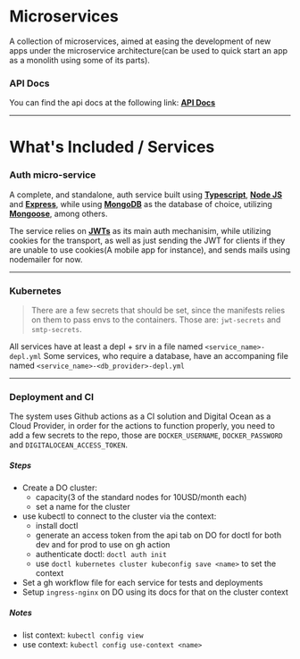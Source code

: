 # Microservices

A collection of microservices, aimed at easing the development of new apps under the microservice architecture(can be used to quick start an app as a monolith using some of its parts).

### API Docs

You can find the api docs at the following link: **[API Docs](https://...)**

---

# What's Included / Services

### Auth micro-service

A complete, and standalone, auth service built using **[Typescript](https://nodejs.org)**, **[Node JS](https://nodejs.org)** and **[Express](https://expressjs.com)**, while using **[MongoDB](https://mongodb.com)** as the database of choice, utilizing **[Mongoose](https://mongoosejs.com/)**, among others.

The service relies on **[JWTs](https://jwt.io)** as its main auth mechanisim, while utilizing cookies for the transport, as well as just sending the JWT for clients if they are unable to use cookies(A mobile app for instance), and sends mails using nodemailer for now.

---

### Kubernetes

> There are a few secrets that should be set, since the manifests relies on them to pass envs to the containers. Those are: `jwt-secrets` and `smtp-secrets`.

All services have at least a depl + srv in a file named `<service_name>-depl.yml`
Some services, who require a database, have an accompaning file named `<service_name>-<db_provider>-depl.yml`

---

### Deployment and CI

The system uses Github actions as a CI solution and Digital Ocean as a Cloud Provider, in order for the actions to function properly, you need to add a few secrets to the repo, those are `DOCKER_USERNAME`, `DOCKER_PASSWORD` and `DIGITALOCEAN_ACCESS_TOKEN`.

##### Steps

- Create a DO cluster:
  - capacity(3 of the standard nodes for 10USD/month each)
  - set a name for the cluster
- use kubectl to connect to the cluster via the context:
  - install doctl
  - generate an access token from the api tab on DO for doctl for both dev and for prod to use on gh action
  - authenticate doctl: `doctl auth init`
  - use `doctl kubernetes cluster kubeconfig save <name>` to set the context
- Set a gh workflow file for each service for tests and deployments
- Setup `ingress-nginx` on DO using its docs for that on the cluster context

##### Notes

- list context: `kubectl config view`
- use context: `kubectl config use-context <name>`
